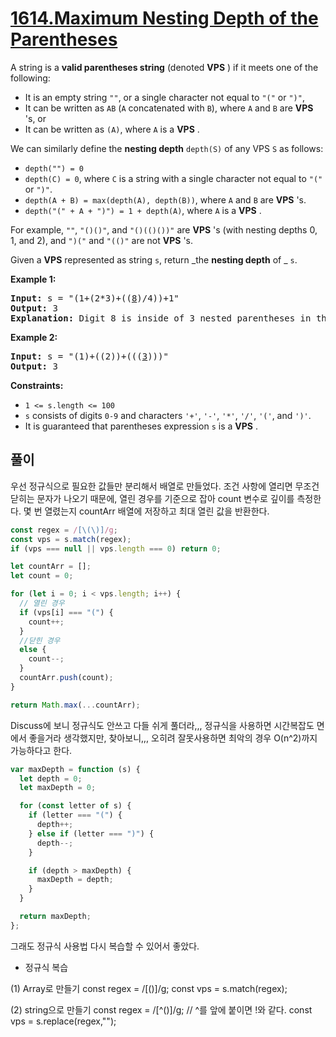 # [1614.Maximum Nesting Depth of the Parentheses](https://leetcode.com/problems/maximum-nesting-depth-of-the-parentheses/)

A string is a **valid parentheses string** (denoted **VPS** ) if it meets one of the following:

- It is an empty string `""`, or a single character not equal to `"("` or `")"`,
- It can be written as `AB` (`A` concatenated with `B`), where `A` and `B` are **VPS** 's, or
- It can be written as `(A)`, where `A` is a **VPS** .

We can similarly define the **nesting depth** `depth(S)` of any VPS `S` as follows:

- `depth("") = 0`
- `depth(C) = 0`, where `C` is a string with a single character not equal to `"("` or `")"`.
- `depth(A + B) = max(depth(A), depth(B))`, where `A` and `B` are **VPS** 's.
- `depth("(" + A + ")") = 1 + depth(A)`, where `A` is a **VPS** .

For example, `""`, `"()()"`, and `"()(()())"` are **VPS** 's (with nesting depths 0, 1, and 2), and `")("` and `"(()"` are not **VPS** 's.

Given a **VPS** represented as string `s`, return _the **nesting depth** of _ `s`.

**Example 1:**

<pre><strong>Input:</strong> s = "(1+(2*3)+((<u>8</u>)/4))+1"
<strong>Output:</strong> 3
<strong>Explanation:</strong> Digit 8 is inside of 3 nested parentheses in the string.
</pre>

**Example 2:**

<pre><strong>Input:</strong> s = "(1)+((2))+(((<u>3</u>)))"
<strong>Output:</strong> 3
</pre>

**Constraints:**

- `1 <= s.length <= 100`
- `s` consists of digits `0-9` and characters `'+'`, `'-'`, `'*'`, `'/'`, `'('`, and `')'`.
- It is guaranteed that parentheses expression `s` is a **VPS** .

## 풀이

우선 정규식으로 필요한 값들만 분리해서 배열로 만들었다.
조건 사항에 열리면 무조건 닫히는 문자가 나오기 때문에,
열린 경우를 기준으로 잡아 count 변수로 깊이를 측정한다.
몇 번 열렸는지 countArr 배열에 저장하고 최대 열린 값을 반환한다.

```javascript
const regex = /[\(\)]/g;
const vps = s.match(regex);
if (vps === null || vps.length === 0) return 0;

let countArr = [];
let count = 0;

for (let i = 0; i < vps.length; i++) {
  // 열린 경우
  if (vps[i] === "(") {
    count++;
  }
  //닫힌 경우
  else {
    count--;
  }
  countArr.push(count);
}

return Math.max(...countArr);
```

Discuss에 보니 정규식도 안쓰고 다들 쉬게 풀더라,,,
정규식을 사용하면 시간복잡도 면에서 좋을거라 생각했지만, 찾아보니,,,
오히려 잘못사용하면 최악의 경우 O(n^2)까지 가능하다고 한다.

```javascript
var maxDepth = function (s) {
  let depth = 0;
  let maxDepth = 0;

  for (const letter of s) {
    if (letter === "(") {
      depth++;
    } else if (letter === ")") {
      depth--;
    }

    if (depth > maxDepth) {
      maxDepth = depth;
    }
  }

  return maxDepth;
};
```

그래도 정규식 사용법 다시 복습할 수 있어서 좋았다.

- 정규식 복습

(1) Array로 만들기
const regex = /[\(\)]/g;
const vps = s.match(regex);

(2) string으로 만들기
const regex = /[^\(\)]/g; // ^를 앞에 붙이면 !와 같다.
const vps = s.replace(regex,"");